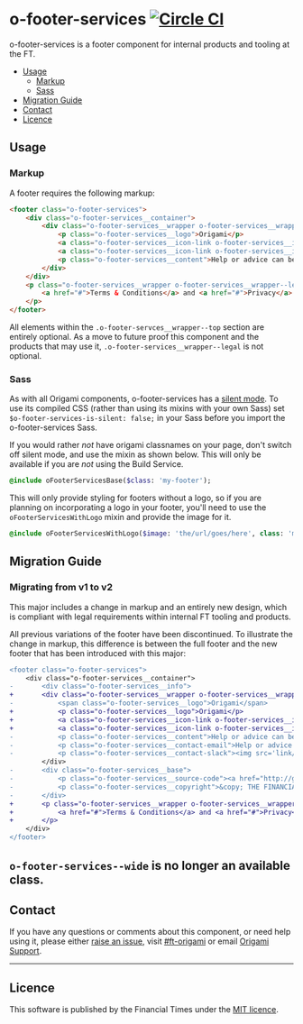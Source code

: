  o-footer-services [![Circle CI](https://circleci.com/gh/Financial-Times/o-footer-services/tree/master.svg?style=svg)](https://circleci.com/gh/Financial-Times/o-footer-services/tree/master)
=================

o-footer-services is a footer component for internal products and tooling  at the FT.

- [Usage](#usage)
	- [Markup](#markup)
	- [Sass](#sass)
- [Migration Guide](#migration-guide)
- [Contact](#contact)
- [Licence](#licence)

## Usage

### Markup

A footer requires the following markup:
```html
<footer class="o-footer-services">
	<div class="o-footer-services__container">
		<div class="o-footer-services__wrapper o-footer-services__wrapper--top">
			<p class="o-footer-services__logo">Origami</p>
			<a class="o-footer-services__icon-link o-footer-services__icon-link--github" href="http://github.com/financial-times/o-footer-services">View project on GitHub</a>
			<a class="o-footer-services__icon-link o-footer-services__icon-link--slack" href="https://slack.com/messages/[id]/">#slack-channel</a>
			<p class="o-footer-services__content">Help or advice can be found here <a href="mailto:an.email@someplace.com">an.email@someplace.com</a> and there are other places, <a class="o-footer-services__content--external" href='/somewhere'>like this one</a>.</p>
		</div>
	</div>
	<p class="o-footer-services__wrapper o-footer-services__wrapper--legal">
		<a href="#">Terms & Conditions</a> and <a href="#">Privacy</a>. &copy; THE FINANCIAL TIMES LTD. FT and 'Financial Times' are trademarks of The Financial Times Ltd.
	</p>
</footer>
```

All elements within the `.o-footer-servces__wrapper--top` section are entirely optional.
As a move to future proof this component and the products that may use it, `.o-footer-services__wrapper--legal` is not optional.

### Sass

As with all Origami components, o-footer-services has a [silent mode](http://origami.ft.com/docs/syntax/scss/#silent-styles). To use its compiled CSS (rather than using its mixins with your own Sass) set `$o-footer-services-is-silent: false;` in your Sass before you import the o-footer-services Sass.

If you would rather _not_ have origami classnames on your page, don't switch off silent mode, and use the mixin as shown below. This will only be available if you are _not_ using the Build Service.

```sass
@include oFooterServicesBase($class: 'my-footer');
```

This will only provide styling for footers without a logo, so if you are planning on incorporating a logo in your footer, you'll need to use the `oFooterServicesWithLogo` mixin and provide the image for it.

```sass
@include oFooterServicesWithLogo($image: 'the/url/goes/here', class: 'my-footer');
```

## Migration Guide

### Migrating from v1 to v2

This major includes a change in markup and an entirely new design, which is compliant with legal requirements within internal FT tooling and products.

All previous variations of the footer have been discontinued. To illustrate the change in markup, this difference is between the full footer and the new footer that has been introduced with this major:
```diff
<footer class="o-footer-services">
	<div class="o-footer-services__container">
-		<div class="o-footer-services__info">
+		<div class="o-footer-services__wrapper o-footer-services__wrapper--top">
-			<span class="o-footer-services__logo">Origami</span>
+			<p class="o-footer-services__logo">Origami</p>
+			<a class="o-footer-services__icon-link o-footer-services__icon-link--github" href="#">View project on GitHub</a>
+			<a class="o-footer-services__icon-link o-footer-services__icon-link--slack" href="#">#slack-channel</a>
-			<p class="o-footer-services__content">Help or advice can be found here <a class="link" href="mailto:an.email@someplace.com">an.email@someplace.com</a> and there are other places, <a href='/somewhere'>like this one</a> where you can find help, too.</p>
-			<p class="o-footer-services__contact-email">Help or advice can be found here <a class="link" href="mailto:an.email@someplace.com">an.email@someplace.com</a> and there are other places, <a class="o-footer-services__content--external" href='external-link'>like this one</a> where you can find help, too.</p>
-			<p class="o-footer-services__contact-slack"><img src='link/to/icon'/><a href="https://slack.com/messages/[id]/">#slack-channel</a></p>
		</div>
-		<div class="o-footer-services__base">
-			<p class="o-footer-services__source-code"><a href="http://github.com/financial-times/o-footer-services">View project on GitHub</a></p>
-			<p class="o-footer-services__copyright">&copy; THE FINANCIAL TIMES LTD. FT and 'Financial Times' are trademarks of The Financial Times Ltd.</p>
-		</div>
+		<p class="o-footer-services__wrapper o-footer-services__wrapper--legal">
+			<a href="#">Terms & Conditions</a> and <a href="#">Privacy</a>. &copy; THE FINANCIAL TIMES LTD. FT and 'Financial Times' are trademarks of The Financial Times Ltd.
+		</p>
	</div>
</footer>
```

`o-footer-services--wide` is no longer an available class.
---

## Contact

If you have any questions or comments about this component, or need help using it, please either [raise an issue](https://github.com/Financial-Times/o-footer-services/issues), visit [#ft-origami](https://financialtimes.slack.com/messages/ft-origami/) or email [Origami Support](mailto:origami-support@ft.com).

----

## Licence

This software is published by the Financial Times under the [MIT licence](http://opensource.org/licenses/MIT).

